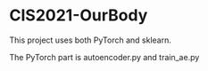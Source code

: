 # CIS2021-OurBody

This project uses both PyTorch and sklearn.

The PyTorch part is autoencoder.py and train_ae.py
